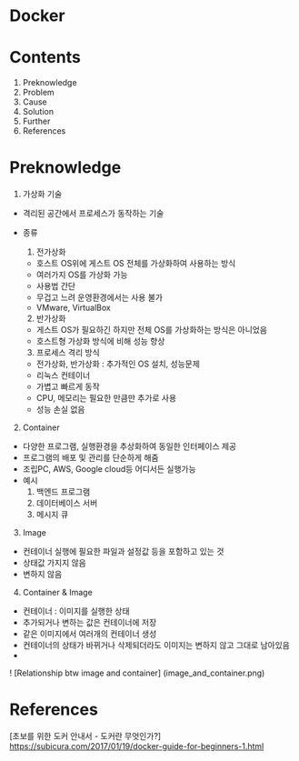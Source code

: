 

Docker
=========

# Contents  
1. Preknowledge  
2. Problem
3. Cause
4. Solution
3. Further 
4. References

# Preknowledge
1. 가상화 기술
- 격리된 공간에서 프로세스가 동작하는 기술
- 종류
    1. 전가상화
    - 호스트 OS위에 게스트 OS 전체를 가상화하여 사용하는 방식
    - 여러가지 OS를 가상화 가능
    - 사용법 간단
    - 무겁고 느려 운영환경에서는 사용 불가
    - VMware, VirtualBox

    2. 반가상화
    - 게스트 OS가 필요하긴 하지만 전체 OS를 가상화하는 방식은 아니었음
    - 호스트형 가상화 방식에 비해 성능 향상

    3. 프로세스 격리 방식
    - 전가상화, 반가상화 : 추가적인 OS 설치, 성능문제
    - 리눅스 컨테이너
    - 가볍고 빠르게 동작
    - CPU, 메모리는 필요한 만큼만 추가로 사용
    - 성능 손실 없음

2. Container
- 다양한 프로그램, 실행환경을 추상화하여 동일한 인터페이스 제공
- 프로그램의 배포 및 관리를 단순하게 해줌
- 조립PC, AWS, Google cloud등 어디서든 실행가능
- 예시
    1. 백엔드 프로그램
    2. 데이터베이스 서버
    3. 메시지 큐

3. Image
- 컨테이너 실행에 필요한 파일과 설정값 등을 포함하고 있는 것
- 상태값 가지지 않음
- 변하지 않음

4. Container & Image
- 컨테이너 : 이미지를 실행한 상태
- 추가되거나 변하는 값은 컨테이너에 저장
- 같은 이미지에서 여러개의 컨테이너 생성
- 컨테이너의 상태가 바뀌거나 삭제되더라도 이미지는 변하지 않고 그대로 남아있음
- 
! [Relationship btw image and container] (image_and_container.png)



# References  
[초보를 위한 도커 안내서 - 도커란 무엇인가?]  
https://subicura.com/2017/01/19/docker-guide-for-beginners-1.html
